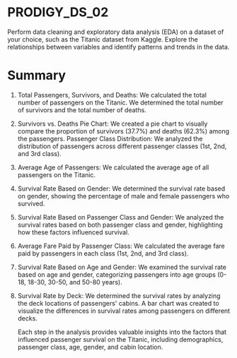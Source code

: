# PRODIGY_DS_02
Perform data cleaning and exploratory data analysis (EDA) on a dataset of your choice, such as the Titanic dataset from Kaggle. Explore the relationships between variables and identify patterns and trends in the data.

# Summary

1. Total Passengers, Survivors, and Deaths:
   We calculated the total number of passengers on the Titanic.
   We determined the total number of survivors and the total number of deaths.


2. Survivors vs. Deaths Pie Chart:
   We created a pie chart to visually compare the proportion of survivors (37.7%) and deaths (62.3%) among the passengers.
   Passenger Class Distribution:
   We analyzed the distribution of passengers across different passenger classes (1st, 2nd, and 3rd class).
 
4. Average Age of Passengers:
   We calculated the average age of all passengers on the Titanic.

5. Survival Rate Based on Gender:
   We determined the survival rate based on gender, showing the percentage of male and female passengers who survived.

6. Survival Rate Based on Passenger Class and Gender:
   We analyzed the survival rates based on both passenger class and gender, highlighting how these factors influenced survival.

7. Average Fare Paid by Passenger Class:
   We calculated the average fare paid by passengers in each class (1st, 2nd, and 3rd class).

8. Survival Rate Based on Age and Gender:
   We examined the survival rate based on age and gender, categorizing passengers into age groups (0-18, 18-30, 30-50, and 50-80 years).

9. Survival Rate by Deck:
   We determined the survival rates by analyzing the deck locations of passengers' cabins.
   A bar chart was created to visualize the differences in survival rates among passengers on different decks.
 
   Each step in the analysis provides valuable insights into the factors that influenced passenger survival on the Titanic,   including demographics, passenger class, age, gender, and cabin location.
